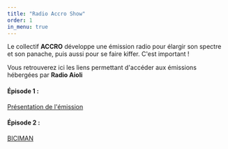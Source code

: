 ```yaml
---
title: "Radio Accro Show"
order: 1
in_menu: true
---
```

Le collectif **ACCRO** développe une émission radio pour élargir son spectre et son panache, puis aussi pour se faire kiffer. C'est important !

Vous retrouverez ici les liens permettant d'accéder aux émissions hébergées par **Radio Aioli** 

#### Épisode 1 : 

[Présentation de l'émission](https://www.aioli-radio.org/emissions/infos-reportages/accro-show-1-yolo/)

#### Épisode 2 : 

 [BICIMAN](https://www.aioli-radio.org/emissions/infos-reportages/accro-show-2/) 